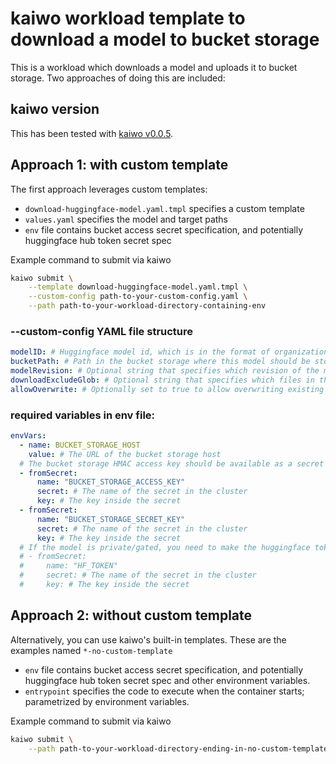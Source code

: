 # kaiwo workload template to download a model to bucket storage

This is a workload which downloads a model and uploads it to bucket storage. Two approaches of doing this are included:

## kaiwo version

This has been tested with [kaiwo v0.0.5](https://github.com/silogen/kaiwo/releases/tag/v.0.0.5).

## Approach 1: with custom template

The first approach leverages custom templates:

* `download-huggingface-model.yaml.tmpl` specifies a custom template
* `values.yaml` specifies the model and target paths
* `env` file contains bucket access secret specification, and potentially huggingface hub token secret spec

Example command to submit via kaiwo

```bash
kaiwo submit \
    --template download-huggingface-model.yaml.tmpl \
    --custom-config path-to-your-custom-config.yaml \
    --path path-to-your-workload-directory-containing-env
```

### --custom-config YAML file structure

```yaml
modelID: # Huggingface model id, which is in the format of organization/model-name
bucketPath: # Path in the bucket storage where this model should be stored. In the format bucket-name/path/separated/by/slashes/name-for-resulting-directory
modelRevision: # Optional string that specifies which revision of the model should be downloaded.
downloadExcludeGlob: # Optional string that specifies which files in the huggingface model repository should be excluded from the download, default: 'original/*'
allowOverwrite: # Optionally set to true to allow overwriting existing files in the bucket, default false
```

### required variables in env file:

```yaml
envVars:
  - name: BUCKET_STORAGE_HOST
    value: # The URL of the bucket storage host
  # The bucket storage HMAC access key should be available as a secret in the cluster:
  - fromSecret:
      name: "BUCKET_STORAGE_ACCESS_KEY"
      secret: # The name of the secret in the cluster
      key: # The key inside the secret
  - fromSecret:
      name: "BUCKET_STORAGE_SECRET_KEY"
      secret: # The name of the secret in the cluster
      key: # The key inside the secret
  # If the model is private/gated, you need to make the huggingface token available as a secret in the cluster and specify it:
  # - fromSecret:
  #     name: "HF_TOKEN"
  #     secret: # The name of the secret in the cluster
  #     key: # The key inside the secret
```

## Approach 2: without custom template

Alternatively, you can use kaiwo's built-in templates. These are the examples named `*-no-custom-template`
* `env` file contains bucket access secret specification, and potentially huggingface hub token secret spec and other environment variables.
* `entrypoint` specifies the code to execute when the container starts; parametrized by environment variables.

Example command to submit via kaiwo

```bash
kaiwo submit \
    --path path-to-your-workload-directory-ending-in-no-custom-template
```
